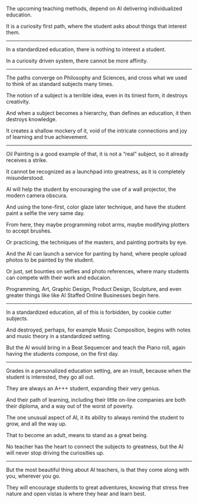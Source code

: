 The upcoming teaching methods,
depend on AI delivering individualized education.

It is a curiosity first path,
where the student asks about things that interest them.

---

In a standardized education,
there is nothing to interest a student.

In a curiosity driven system,
there cannot be more affinity.

---

The paths converge on Philosophy and Sciences,
and cross what we used to think of as standard subjects many times.

The notion of a subject is a terrible idea,
even in its tiniest form, it destroys creativity.

And when a subject becomes a hierarchy,
than defines an education, it then destroys knowledge.

It creates a shallow mockery of it,
void of the intricate connections and joy of learning and true achievement.

---

Oil Painting is a good example of that,
it is not a “real” subject, so it already receives a strike.

It cannot be recognized as a launchpad into greatness,
as it is completely misunderstood.

AI will help the student by encouraging the use of a wall projector,
the modern camera obscura.

And using the tone-first, color glaze later technique,
and have the student paint a selfie the very same day.

From here, they maybe programming robot arms,
maybe modifying plotters to accept brushes.

Or practicing, the techniques of the masters,
and painting portraits by eye.

And the AI can launch a service for panting by hand,
where people upload photos to be painted by the student.

Or just, set bounties on selfies and photo references,
where many students can compete with their work and educaion.

Programming, Art, Graphic Design, Product Design, Sculpture,
and even greater things like like AI Staffed Online Businesses begin here.

---

In a standardized education, all of this is forbidden,
by cookie cutter subjects.

And destroyed, perhaps, for example Music Composition,
begins with notes and music theory in a standardized setting.

But the AI would bring in a Beat Sequencer and teach the Piano roll,
again having the students compose, on the first day.

---

Grades in a personalized education setting, are an insult,
because when the student is interested, they go all out.

They are always an A+++ student,
expanding their very genius.

And their path of learning, including their little on-line companies
are both their diploma, and a way out of the worst of poverty.

The one unusual aspect of AI,
it its ability to always remind the student to grow, and all the way up.

That to become an adult,
means to stand as a great being.

No teacher has the heart to connect the subjects to greatness,
but the AI will never stop driving the curiosities up.

---

But the most beautiful thing about AI teachers,
is that they come along with you, wherever you go.

They will encourage students to great adventures,
knowing that stress free nature and open vistas is where they hear and learn best.
